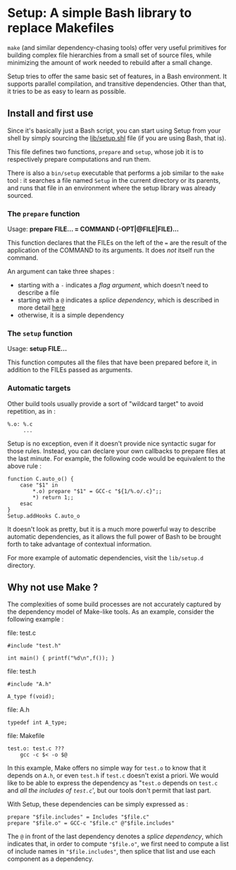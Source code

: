 Setup: A simple Bash library to replace Makefiles
=================================================

`make` (and similar dependency-chasing tools) offer very useful
primitives for building complex file hierarchies from a small set of
source files, while minimizing the amount of work needed to rebuild
after a small change.

Setup tries to offer the same basic set of features, in a Bash
environment. It supports parallel compilation, and transitive
dependencies. Other than that, it tries to be as easy to learn as
possible.

Install and first use
---------------

Since it's basically just a Bash script, you can start using Setup
from your shell by simply sourcing the [lib/setup.shl]() file (if you
are using Bash, that is).

This file defines two functions, `prepare` and `setup`, whose job it
is to respectively prepare computations and run them.

There is also a `bin/setup` executable that performs a job similar to
the `make` tool : it searches a file named `Setup` in the current
directory or its parents, and runs that file in an environment where
the setup library was already sourced.

### The `prepare` function

Usage: **prepare FILE... = COMMAND (-OPT|@FILE|FILE)...**

This function declares that the FILEs on the left of the `=` are the
result of the application of the COMMAND to its arguments. It does
*not* itself run the command.

An argument can take three shapes :

  - starting with a `-` indicates a *flag argument*, which doesn't need to describe a file
  - starting with a `@` indicates a *splice dependency*, which is described in more detail [here](#why-not-use-make)
  - otherwise, it is a simple dependency

### The `setup` function

Usage: **setup FILE...**

This function computes all the files that have been prepared before
it, in addition to the FILEs passed as  arguments. 

### Automatic targets

Other build tools usually provide a sort of "wildcard target" to avoid repetition, as in :

    %.o: %.c
    	 ...

Setup is no exception, even if it doesn't provide nice syntactic sugar
for those rules. Instead, you can declare your own callbacks to prepare
files at the last minute. For example, the following code would
be equivalent to the above rule :

    function C.auto_o() {
        case "$1" in
            *.o) prepare "$1" = GCC-c "${1/%.o/.c}";;
            *) return 1;;
        esac
    }
    Setup.addHooks C.auto_o

It doesn't look as pretty, but it is a much more powerful way to
describe automatic dependencies, as it allows the full power of Bash
to be brought forth to take advantage of contextual information.

For more example of automatic dependencies, visit the `lib/setup.d`
directory.

Why not use Make ?
------------------

The complexities of some build processes are not accurately captured
by the dependency model of Make-like tools. As an example, consider
the following example :

file: test.c

    #include "test.h"

    int main() { printf("%d\n",f()); }

file: test.h

    #include "A.h"

    A_type f(void);

file: A.h

    typedef int A_type;

file: Makefile

    test.o: test.c ???
    	gcc -c $< -o $@

In this example, Make offers no simple way for `test.o` to know that
it depends on `A.h`, or even `test.h` if `test.c` doesn't exist a
priori. We would like to be able to express the dependency as
"`test.o` depends on `test.c` and _all the includes of `test.c`_', but
our tools don't permit that last part.

With Setup, these dependencies can be simply expressed as : 

    prepare "$file.includes" = Includes "$file.c"
    prepare "$file.o" = GCC-c "$file.c" @"$file.includes"

The `@` in front of the last dependency denotes a *splice dependency*,
which indicates that, in order to compute `"$file.o"`, we first need
to compute a list of include names in `"$file.includes"`, then splice
that list and use each component as a dependency. 


